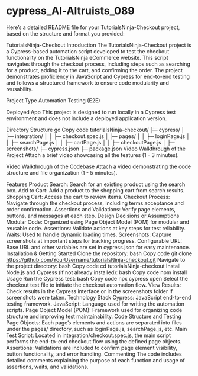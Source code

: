 # cypress_Al-Altruists_089
Here’s a detailed README file for your TutorialsNinja-Checkout project, based on the structure and format you provided:

TutorialsNinja-Checkout
Introduction
The TutorialsNinja-Checkout project is a Cypress-based automation script developed to test the checkout functionality on the TutorialsNinja eCommerce website. This script navigates through the checkout process, including steps such as searching for a product, adding it to the cart, and confirming the order. The project demonstrates proficiency in JavaScript and Cypress for end-to-end testing and follows a structured framework to ensure code modularity and reusability.

Project Type
Automation Testing (E2E)

Deployed App
This project is designed to run locally in a Cypress test environment and does not include a deployed application version.

Directory Structure
go
Copy code
tutorialsNinja-checkout/
├─ cypress/
│  ├─ integration/
│  │  ├─ checkout.spec.js
│  ├─ pages/
│  │  ├─ loginPage.js
│  │  ├─ searchPage.js
│  │  ├─ cartPage.js
│  │  ├─ checkoutPage.js
│  ├─ screenshots/
├─ cypress.json
├─ package.json
Video Walkthrough of the Project
Attach a brief video showcasing all the features (1 - 3 minutes).

Video Walkthrough of the Codebase
Attach a video demonstrating the code structure and file organization (1 - 5 minutes).

Features
Product Search: Search for an existing product using the search box.
Add to Cart: Add a product to the shopping cart from search results.
Shopping Cart: Access the cart to review items.
Checkout Process: Navigate through the checkout process, including terms acceptance and order confirmation.
Assertions and Validations: Verify page elements, buttons, and messages at each step.
Design Decisions or Assumptions
Modular Code: Organized using Page Object Model (POM) for modular and reusable code.
Assertions: Validate actions at key steps for test reliability.
Waits: Used to handle dynamic loading times.
Screenshots: Capture screenshots at important steps for tracking progress.
Configurable URL: Base URL and other variables are set in cypress.json for easy maintenance.
Installation & Getting Started
Clone the repository:
bash
Copy code
git clone https://github.com/YourUsername/tutorialsNinja-checkout.git
Navigate to the project directory:
bash
Copy code
cd tutorialsNinja-checkout
Install Node.js and Cypress (if not already installed):
bash
Copy code
npm install
Usage
Run the Cypress test:
bash
Copy code
npx cypress open
Select the checkout test file to initiate the checkout automation flow.
View Results: Check results in the Cypress interface or in the screenshots folder if screenshots were taken.
Technology Stack
Cypress: JavaScript end-to-end testing framework.
JavaScript: Language used for writing the automation scripts.
Page Object Model (POM): Framework used for organizing code structure and improving test maintainability.
Code Structure and Testing
Page Objects: Each page’s elements and actions are separated into files under the pages/ directory, such as loginPage.js, searchPage.js, etc.
Main Test Script: Located in integration/checkout.spec.js, the main script performs the end-to-end checkout flow using the defined page objects.
Assertions: Validations are included to confirm page element visibility, button functionality, and error handling.
Commenting
The code includes detailed comments explaining the purpose of each function and usage of assertions, waits, and validations.
